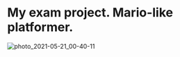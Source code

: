# My exam project. Mario-like platformer.

![photo_2021-05-21_00-40-11](https://github.com/vezhdelit/unity-platformer/assets/57722783/bfcbb43d-204c-4d19-99e5-049d3e14895f)

